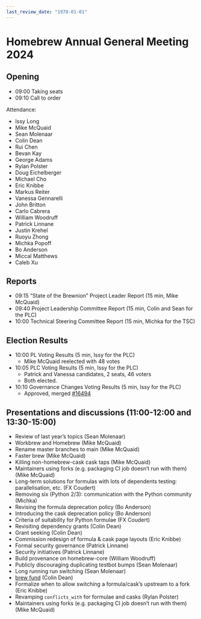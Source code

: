 ```yaml
---
last_review_date: "1970-01-01"
---
```


# Homebrew Annual General Meeting 2024

## Opening

* 09:00 Taking seats
* 09:10 Call to order

Attendance:

* Issy Long
* Mike McQuaid
* Sean Molenaar
* Colin Dean
* Rui Chen
* Bevan Kay
* George Adams
* Rylan Polster
* Doug Eichelberger
* Michael Cho
* Eric Knibbe
* Markus Reiter
* Vanessa Gennarelli
* John Britton
* Carlo Cabrera
* William Woodruff
* Patrick Linnane
* Justin Krehel
* Ruoyu Zhong
* Michka Popoff
* Bo Anderson
* Miccal Matthews
* Caleb Xu

## Reports

* 09:15 “State of the Brewnion” Project Leader Report (15 min, Mike McQuaid)
* 09:40 Project Leadership Committee Report (15 min, Colin and Sean for the PLC)
* 10:00 Technical Steering Committee Report (15 min, Michka for the TSC)

## Election Results

* 10:00 PL Voting Results (5 min, Issy for the PLC)
  * Mike McQuaid reelected with 48 votes
* 10:05 PLC Voting Results (5 min, Issy for the PLC)
  * Patrick and Vanessa candidates, 2 seats, 46 voters
  * Both elected.
* 10:10 Governance Changes Voting Results (5 min, Issy for the PLC)
  * Approved, merged [#16494](https://github.com/Homebrew/brew/pull/16494)

## Presentations and discussions (11:00-12:00 and 13:30-15:00)

* Review of last year’s topics (Sean Molenaar)
* Workbrew and Homebrew (Mike McQuaid)
* Rename master branches to main (Mike McQuaid)
* Faster brew (Mike McQuaid)
* Killing non-homebrew-cask cask taps (Mike McQuaid)
* Maintainers using forks (e.g. packaging CI job doesn’t run with them) (Mike McQuaid)
* Long-term solutions for formulas with lots of dependents testing: parallelisation, etc. (FX Coudert)
* Removing six (Python 2/3): communication with the Python community (Michka)
* Revising the formula deprecation policy (Bo Anderson)
* Introducing the cask deprecation policy (Bo Anderson)
* Criteria of suitability for Python formulae (FX Coudert)
* Revisiting dependency grants (Colin Dean)
* Grant seeking (Colin Dean)
* Commission redesign of formula & cask page layouts (Eric Knibbe)
* Formal security governance (Patrick Linnane)
* Security initiatives (Patrick Linnane)
* Build provenance on homebrew-core (William Woodruff)
* Publicly discouraging duplicating testbot bumps (Sean Molenaar)
* Long running run switching (Sean Molenaar)
* [brew fund](https://github.com/colindean/homebrew-fund) (Colin Dean)
* Formalize when to allow switching a formula/cask’s upstream to a fork (Eric Knibbe)
* Revamping `conflicts_with` for formulae and casks (Rylan Polster)
* Maintainers using forks (e.g. packaging CI job doesn’t run with them) (Mike McQuaid)
